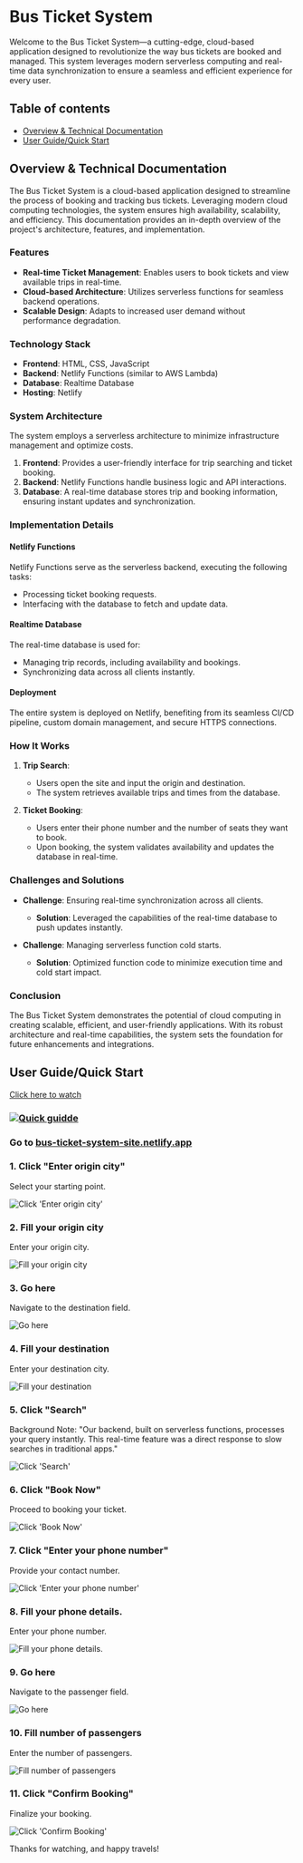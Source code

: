 # Bus Ticket System
Welcome to the Bus Ticket System—a cutting-edge, cloud-based application designed to revolutionize the way bus tickets are booked and managed. This system leverages modern serverless computing and real-time data synchronization to ensure a seamless and efficient experience for every user. 
## Table of contents
* [Overview & Technical Documentation](#overview--technical-documentation)
* [User Guide/Quick Start](#user-guide/quick-start)

## Overview & Technical Documentation

The Bus Ticket System is a cloud-based application designed to streamline the process of booking and tracking bus tickets. Leveraging modern cloud computing technologies, the system ensures high availability, scalability, and efficiency. This documentation provides an in-depth overview of the project's architecture, features, and implementation.

### Features

-   **Real-time Ticket Management**: Enables users to book tickets and view available trips in real-time.
-   **Cloud-based Architecture**: Utilizes serverless functions for seamless backend operations.
-   **Scalable Design**: Adapts to increased user demand without performance degradation.

### Technology Stack

-   **Frontend**: HTML, CSS, JavaScript
-   **Backend**: Netlify Functions (similar to AWS Lambda)
-   **Database**: Realtime Database
-   **Hosting**: Netlify

### System Architecture

The system employs a serverless architecture to minimize infrastructure management and optimize costs.

1.  **Frontend**: Provides a user-friendly interface for trip searching and ticket booking.
2.  **Backend**: Netlify Functions handle business logic and API interactions.
3.  **Database**: A real-time database stores trip and booking information, ensuring instant updates and synchronization.

### Implementation Details

#### Netlify Functions

Netlify Functions serve as the serverless backend, executing the following tasks:

-   Processing ticket booking requests.
-   Interfacing with the database to fetch and update data.

#### Realtime Database

The real-time database is used for:

-   Managing trip records, including availability and bookings.
-   Synchronizing data across all clients instantly.

#### Deployment

The entire system is deployed on Netlify, benefiting from its seamless CI/CD pipeline, custom domain management, and secure HTTPS connections.

### How It Works

1.  **Trip Search**:
    
    -   Users open the site and input the origin and destination.
    -   The system retrieves available trips and times from the database.
2.  **Ticket Booking**:
    
    -   Users enter their phone number and the number of seats they want to book.
    -   Upon booking, the system validates availability and updates the database in real-time.

### Challenges and Solutions

-   **Challenge**: Ensuring real-time synchronization across all clients.
    
      -   **Solution**: Leveraged the capabilities of the real-time database to push updates instantly.
-   **Challenge**: Managing serverless function cold starts.
    
    -   **Solution**: Optimized function code to minimize execution time and cold start impact.


### Conclusion

The Bus Ticket System demonstrates the potential of cloud computing in creating scalable, efficient, and user-friendly applications. With its robust architecture and real-time capabilities, the system sets the foundation for future enhancements and integrations.


## User Guide/Quick Start


[Click here to watch](https://app.guidde.com/share/playbooks/8ByaSPBf93urPqHutaYhY8)

### [![Quick guidde](https://static.guidde.com/v0/qg%2F06ITAddYdQcsjoz8G3UrUc8xF9H3%2F8ByaSPBf93urPqHutaYhY8%2FeLx9XeZFnpvZc9sh8WHvtc_cover.png?alt=media&token=af8797cc-1012-4f3b-9399-cc134d7f6b15)](https://app.guidde.com/share/playbooks/8ByaSPBf93urPqHutaYhY8)



### Go to [bus-ticket-system-site.netlify.app](https://bus-ticket-system-site.netlify.app)

### 1\. Click "Enter origin city"

Select your starting point.

![Click 'Enter origin city'](https://static.guidde.com/v0/qg%2F06ITAddYdQcsjoz8G3UrUc8xF9H3%2F8ByaSPBf93urPqHutaYhY8%2F47z886Rb99HtKoGCobEwr9_doc.png?alt=media&token=7008e89c-c82b-4b2e-b94b-12335ea950a7)

### 2\. Fill your origin city

Enter your origin city.

![Fill your origin city](https://static.guidde.com/v0/qg%2F06ITAddYdQcsjoz8G3UrUc8xF9H3%2F8ByaSPBf93urPqHutaYhY8%2FeE6dVpUPF8Z7XGcJhuxnTt_doc.png?alt=media&token=54671aa1-f456-4dec-81e3-21c0c93662bd)

### 3\. Go here

Navigate to the destination field.

![Go here](https://static.guidde.com/v0/qg%2F06ITAddYdQcsjoz8G3UrUc8xF9H3%2F8ByaSPBf93urPqHutaYhY8%2Fa6K9KWHPGDTRegsFiKnpAs_doc.png?alt=media&token=87affcbc-cf61-4b5f-83cb-24b19a7f60da)

### 4\. Fill your destination

Enter your destination city.

![Fill your destination](https://static.guidde.com/v0/qg%2F06ITAddYdQcsjoz8G3UrUc8xF9H3%2F8ByaSPBf93urPqHutaYhY8%2FuHERBi3e1G7c64WW3rgKnv_doc.png?alt=media&token=b03c28a0-7974-4e39-a439-fe95365d69c9)

### 5\. Click "Search"

Background Note: "Our backend, built on serverless functions, processes your query instantly. This real-time feature was a direct response to slow searches in traditional apps."

![Click 'Search'](https://static.guidde.com/v0/qg%2F06ITAddYdQcsjoz8G3UrUc8xF9H3%2F8ByaSPBf93urPqHutaYhY8%2FhB3GgKrYY2eidTtiFaJJvK_doc.png?alt=media&token=d41016da-3d16-4a54-8d09-5d26b8e1061f)

### 6\. Click "Book Now"

Proceed to booking your ticket.

![Click 'Book Now'](https://static.guidde.com/v0/qg%2F06ITAddYdQcsjoz8G3UrUc8xF9H3%2F8ByaSPBf93urPqHutaYhY8%2FuJabxnB7yPiTWBs9kKXt6F_doc.png?alt=media&token=2958f97c-854d-4c98-8d12-a2f8b4ac856b)

### 7\. Click "Enter your phone number"

Provide your contact number.

![Click 'Enter your phone number'](https://static.guidde.com/v0/qg%2F06ITAddYdQcsjoz8G3UrUc8xF9H3%2F8ByaSPBf93urPqHutaYhY8%2F5Fy52SwYwAt41yoxDBr73H_doc.png?alt=media&token=e3b83cde-1a53-4ca7-a98f-6e40adb7fe96)

### 8\. Fill your phone details.

Enter your phone number.

![Fill your phone details.](https://static.guidde.com/v0/qg%2F06ITAddYdQcsjoz8G3UrUc8xF9H3%2F8ByaSPBf93urPqHutaYhY8%2FtosUUE4rRfw1dKubxGLikU_doc.png?alt=media&token=ba641978-0d0e-4542-8b8c-740c5f486893)

### 9\. Go here

Navigate to the passenger field.

![Go here](https://static.guidde.com/v0/qg%2F06ITAddYdQcsjoz8G3UrUc8xF9H3%2F8ByaSPBf93urPqHutaYhY8%2F7CfvsmPF4nmWogca64pVJ9_doc.png?alt=media&token=80460fa1-7ef1-4999-9b86-a3c9c83a26d9)

### 10\. Fill number of passengers

Enter the number of passengers.

![Fill number of passengers](https://static.guidde.com/v0/qg%2F06ITAddYdQcsjoz8G3UrUc8xF9H3%2F8ByaSPBf93urPqHutaYhY8%2F9Tur3h5fvt5ktj9MdmCb6j_doc.png?alt=media&token=b7e17e43-9c8f-4244-b0e5-badf1da4d673)

### 11\. Click "Confirm Booking"

Finalize your booking.

![Click 'Confirm Booking'](https://static.guidde.com/v0/qg%2F06ITAddYdQcsjoz8G3UrUc8xF9H3%2F8ByaSPBf93urPqHutaYhY8%2Fc3bfsuePg661RHpihcFHoa_doc.png?alt=media&token=6b5c33a1-6c36-496f-b98a-c1cfe67f756e)

Thanks for watching, and happy travels!
